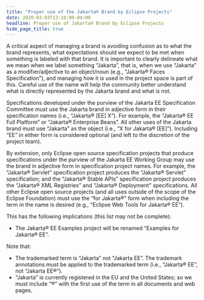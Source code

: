 ```yaml
---
title: "Proper use of the Jakarta® Brand by Eclipse Projects"
date: 2020-03-03T13:10:00-04:00
headline: Proper use of Jakarta® Brand by Eclipse Projects
hide_page_title: true
---
```


A critical aspect of managing a brand is avoiding confusion as to what the brand represents, what expectations should we expect to be met when something is labeled with that brand. It is important to clearly delineate what we mean when we label something “Jakarta”, that is, when we use “Jakarta” as a modifier/adjective to an object/noun (e.g., “Jakarta® Faces Specification”),  and managing how it is used in the project space is part of this. Careful use of the name will help the community better understand what is directly represented by the Jakarta brand and what is not.

Specifications developed under the purview of the Jakarta EE Specification Committee must use the Jakarta brand in adjective form in their specification names (i.e., “Jakarta® [EE] X”). For example, the “Jakarta® EE Full Platform” or “Jakarta® Enterprise Beans”. All other uses of the Jakarta brand must use “Jakarta” as the object (i.e., “X for Jakarta® [EE]”). Including “EE” in either form is considered optional (and left to the discretion of the project team).

By extension, only Eclipse open source specification projects that produce specifications under the purview of the Jakarta EE Working Group may use the brand in adjective form in specification project names. For example, the “Jakarta® Servlet” specification project produces the “Jakarta® Servlet” specification; and the “Jakarta® Stable APIs” specification project produces the “Jakarta® XML Registries” and “Jakarta® Deployment” specifications. All other Eclipse open source projects (and all uses outside of the scope of the Eclipse Foundation) must use the “for Jakarta®” form when including the term in the name is desired (e.g., “Eclipse Web Tools for Jakarta® EE”). 

This has the following implications (this list may not be complete):

* The Jakarta® EE Examples project will be renamed “Examples for Jakarta® EE”.

Note that:

* The trademarked term is “Jakarta” not “Jakarta EE”. The trademark annotations must be applied to the trademarked term (i.e., “Jakarta® EE”, not “Jakarta EE®”).
* “Jakarta” is currently registered in the EU and the United States; so we must include “®” with the first use of the term in all documents and web pages.
